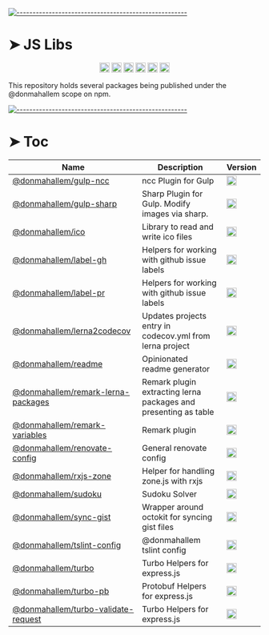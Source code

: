 <!-- ⚠️ This README has been generated from the file(s) "readme_blueprint.md" ⚠️-->
[![-----------------------------------------------------](https://raw.githubusercontent.com/andreasbm/readme/master/assets/lines/water.png)](#js-libs)

# ➤ JS Libs
<p align="center">
		<a href="https://github.com/donmahallem/js-libs/actions?query=workflow%3ATest+branch%3Amaster"><img alt="Test" src="https://github.com/donmahallem/js-libs/workflows/Test/badge.svg?branch=master&event=push" height="20"/></a>
<a href="https://codecov.io/gh/donmahallem/js-libs/branch/master"><img alt="codecov" src="https://codecov.io/gh/donmahallem/js-libs/branch/master/graph/badge.svg" height="20"/></a>
<a href="https://github.com/donmahallem/js-libs/releases"><img alt="GitHub release (latest SemVer)" src="https://img.shields.io/github/v/release/donmahallem/js-libs?sort=semver" height="20"/></a>
<a href="https://github.com/donmahallem/js-libs/blob/master/LICENSE"><img alt="GitHub license" src="https://img.shields.io/github/license/donmahallem/js-libs" height="20"/></a>
<a href="https://github.com/donmahallem/js-libs"><img alt="David" src="https://img.shields.io/david/dev/donmahallem/js-libs" height="20"/></a>
<a href="https://github.com/donmahallem/js-libs/graphs/contributors"><img alt="GitHub contributors" src="https://img.shields.io/github/contributors-anon/donmahallem/js-libs" height="20"/></a>
	</p>


This repository holds several packages being published under the @donmahallem scope on npm.


[![-----------------------------------------------------](https://raw.githubusercontent.com/andreasbm/readme/master/assets/lines/water.png)](#toc)

# ➤ Toc


| Name                                             | Description                                      | Version                                          |
|--------------------------------------------------|--------------------------------------------------|--------------------------------------------------|
| [@donmahallem/gulp-ncc](https://donmahallem.github.io/js-libs/) | ncc Plugin for Gulp                              | <a href="https://badge.fury.io/js/%40donmahallem%2Fgulp-ncc"><img alt="npm version" src="https://badge.fury.io/js/%40donmahallem%2Fgulp-ncc.svg" height="20"/></a> |
| [@donmahallem/gulp-sharp](https://donmahallem.github.io/js-libs/) | Sharp Plugin for Gulp. Modify images via sharp.  | <a href="https://badge.fury.io/js/%40donmahallem%2Fgulp-sharp"><img alt="npm version" src="https://badge.fury.io/js/%40donmahallem%2Fgulp-sharp.svg" height="20"/></a> |
| [@donmahallem/ico](https://donmahallem.github.io/js-libs/) | Library to read and write ico files              | <a href="https://badge.fury.io/js/%40donmahallem%2Fico"><img alt="npm version" src="https://badge.fury.io/js/%40donmahallem%2Fico.svg" height="20"/></a> |
| [@donmahallem/label-gh](https://github.com/donmahallem/js-libs/tree/master/packages/label-gh) | Helpers for working with github issue labels     | <a href="https://badge.fury.io/js/%40donmahallem%2Flabel-gh"><img alt="npm version" src="https://badge.fury.io/js/%40donmahallem%2Flabel-gh.svg" height="20"/></a> |
| [@donmahallem/label-pr](https://donmahallem.github.io/js-libs/) | Helpers for working with github issue labels     | <a href="https://badge.fury.io/js/%40donmahallem%2Flabel-pr"><img alt="npm version" src="https://badge.fury.io/js/%40donmahallem%2Flabel-pr.svg" height="20"/></a> |
| [@donmahallem/lerna2codecov](https://github.com/donmahallem/js-libs/tree/master/packages/lerna2codecov) | Updates projects entry in codecov.yml from lerna project | <a href="https://badge.fury.io/js/%40donmahallem%2Flerna2codecov"><img alt="npm version" src="https://badge.fury.io/js/%40donmahallem%2Flerna2codecov.svg" height="20"/></a> |
| [@donmahallem/readme](https://donmahallem.github.io/js-libs/) | Opinionated readme generator                     | <a href="https://badge.fury.io/js/%40donmahallem%2Freadme"><img alt="npm version" src="https://badge.fury.io/js/%40donmahallem%2Freadme.svg" height="20"/></a> |
| [@donmahallem/remark-lerna-packages](https://donmahallem.github.io/js-libs/) | Remark plugin extracting lerna packages and presenting as table | <a href="https://badge.fury.io/js/%40donmahallem%2Fremark-lerna-packages"><img alt="npm version" src="https://badge.fury.io/js/%40donmahallem%2Fremark-lerna-packages.svg" height="20"/></a> |
| [@donmahallem/remark-variables](https://donmahallem.github.io/js-libs/) | Remark plugin                                    | <a href="https://badge.fury.io/js/%40donmahallem%2Fremark-variables"><img alt="npm version" src="https://badge.fury.io/js/%40donmahallem%2Fremark-variables.svg" height="20"/></a> |
| [@donmahallem/renovate-config](https://donmahallem.github.io/js-libs/) | General renovate config                          | <a href="https://badge.fury.io/js/%40donmahallem%2Frenovate-config"><img alt="npm version" src="https://badge.fury.io/js/%40donmahallem%2Frenovate-config.svg" height="20"/></a> |
| [@donmahallem/rxjs-zone](https://donmahallem.github.io/js-libs/) | Helper for handling zone.js with rxjs            | <a href="https://badge.fury.io/js/%40donmahallem%2Frxjs-zone"><img alt="npm version" src="https://badge.fury.io/js/%40donmahallem%2Frxjs-zone.svg" height="20"/></a> |
| [@donmahallem/sudoku](https://donmahallem.github.io/js-libs/) | Sudoku Solver                                    | <a href="https://badge.fury.io/js/%40donmahallem%2Fsudoku"><img alt="npm version" src="https://badge.fury.io/js/%40donmahallem%2Fsudoku.svg" height="20"/></a> |
| [@donmahallem/sync-gist](https://donmahallem.github.io/js-libs/) | Wrapper around octokit for syncing gist files    | <a href="https://badge.fury.io/js/%40donmahallem%2Fsync-gist"><img alt="npm version" src="https://badge.fury.io/js/%40donmahallem%2Fsync-gist.svg" height="20"/></a> |
| [@donmahallem/tslint-config](https://donmahallem.github.io/js-libs/) | @donmahallem tslint config                       | <a href="https://badge.fury.io/js/%40donmahallem%2Ftslint-config"><img alt="npm version" src="https://badge.fury.io/js/%40donmahallem%2Ftslint-config.svg" height="20"/></a> |
| [@donmahallem/turbo](https://github.com/donmahallem/js-libs/tree/master/packages/turbo) | Turbo Helpers for express.js                     | <a href="https://badge.fury.io/js/%40donmahallem%2Fturbo"><img alt="npm version" src="https://badge.fury.io/js/%40donmahallem%2Fturbo.svg" height="20"/></a> |
| [@donmahallem/turbo-pb](https://donmahallem.github.io/js-libs/) | Protobuf Helpers for express.js                  | <a href="https://badge.fury.io/js/%40donmahallem%2Fturbo-pb"><img alt="npm version" src="https://badge.fury.io/js/%40donmahallem%2Fturbo-pb.svg" height="20"/></a> |
| [@donmahallem/turbo-validate-request](https://donmahallem.github.io/js-libs/) | Turbo Helpers for express.js                     | <a href="https://badge.fury.io/js/%40donmahallem%2Fturbo-validate-request"><img alt="npm version" src="https://badge.fury.io/js/%40donmahallem%2Fturbo-validate-request.svg" height="20"/></a> |

